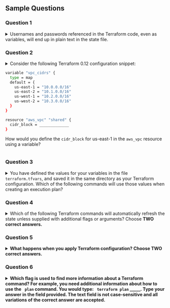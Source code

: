 ## Sample Questions 
### Question 1
<details><summary>Usernames and passwords referenced in the Terraform code, even as variables, will end up in plain text in the state file.</summary>
<p>

#### Answer: True
</p>
</details>

### Question 2
<details><summary>
Consider the following Terraform 0.12 configuration snippet:

```BASH
variable "vpc_cidrs" {
  type = map
  default = {
    us-east-1 = "10.0.0.0/16"
    us-east-2 = "10.1.0.0/16"
    us-west-1 = "10.2.0.0/16"
    us-west-2 = "10.3.0.0/16"
  }
}

resource "aws_vpc" "shared" {
  cidr_block = _____________
}

```
How would you define the `cidr_block` for us-east-1 in the `aws_vpc` resource using a variable?

</summary>

#### Answer: <code>var.vpc_cidrs[“us-east-1”]</code>

</details>

### Question 3

<details>
<summary>
You have defined the values for your variables in the
file <code>terraform.tfvars</code>, and saved it in the same directory as your Terraform configuration. Which of the following commands will use those values when creating an execution plan?
</summary>

- [ ] Incorrect: <code>terraform plan</code>
- [ ] Incorrect: <code>terraform plan -var-file=terraform.tfvars</code>
- [x] Correct: All of the above
- [ ] Incorrect: None of the above
</details>

### Question 4

<details><summary>
Which of the following Terraform commands will automatically refresh the state unless supplied with additional flags or arguments? Choose <b>TWO<b> correct answers.

</summary>

- [x] Correct: `terraform plan`
- [ ] Incorrect: `terraform state`
- [x] Correct: `terraform apply`
- [ ] Incorrect: `terraform validate`
- [ ] Incorrect: `terraform output`
</details>

### Question 5

<details><summary>
What happens when you apply Terraform configuration? Choose <b>TWO</b> correct answers.
</summary>

- [x] Correct: Terraform makes any infrastructure changes defined in your configuration.
- [ ] Incorrect: Terraform gets the plugins that the configuration requires.
- [x] Correct: Terraform updates the state file with any configuration changes it made.
- [ ] Incorrect: Terraform corrects formatting errors in your configuration.
- [ ] Incorrect: Terraform destroys and recreates all your infrastructure from scratch.
</details>

### Question 6

<details><summary>
Which flag is used to find more information about a Terraform command? For example, you need additional information about how to use the <code> plan</code> command. You would type: <code> terraform plan</code> _____. Type your answer in the field provided. The text field is not case-sensitive and all variations of the correct answer are accepted.
</summary>

- [x]  -h
- [x]  -help
- [x]  --help
</details>

